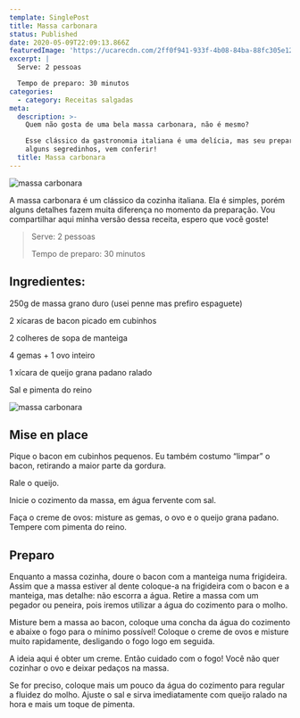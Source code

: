 ```yaml
---
template: SinglePost
title: Massa carbonara
status: Published
date: 2020-05-09T22:09:13.866Z
featuredImage: 'https://ucarecdn.com/2ff0f941-933f-4b08-84ba-88fc305e128d/'
excerpt: |
  Serve: 2 pessoas 

  Tempo de preparo: 30 minutos 
categories:
  - category: Receitas salgadas
meta:
  description: >-
    Quem não gosta de uma bela massa carbonara, não é mesmo?

    Esse clássico da gastronomia italiana é uma delícia, mas seu preparo tem
    alguns segredinhos, vem conferir!
  title: Massa carbonara
---
```

![massa carbonara](https://ucarecdn.com/625ff453-700e-4fba-951f-c8264ab9190c/-/crop/2134x1387/175,0/-/preview/)

A massa carbonara é um clássico da cozinha italiana. Ela é simples, porém alguns detalhes fazem muita diferença no momento da preparação. Vou compartilhar aqui minha versão dessa receita, espero que você goste! 

> 
>
> Serve: 2 pessoas 
>
> 
>
> Tempo de preparo: 30 minutos 



## Ingredientes: 



250g de massa grano duro (usei penne mas prefiro espaguete) 



2 xícaras de bacon picado em cubinhos 



2 colheres de sopa de manteiga 



4 gemas + 1 ovo inteiro 



1 xícara de queijo grana padano ralado 



Sal e pimenta do reino 



![massa carbonara](https://ucarecdn.com/f413eb96-9bc8-4795-883a-39e1b2967382/)

 



## Mise en place 



Pique o bacon em cubinhos pequenos. Eu também costumo “limpar” o bacon, retirando a maior parte da gordura. 



Rale o queijo. 



Inicie o cozimento da massa, em água fervente com sal. 



Faça o creme de ovos: misture as gemas, o ovo e o queijo grana padano. Tempere com pimenta do reino. 



 



## Preparo 



Enquanto a massa cozinha, doure o bacon com a manteiga numa frigideira. Assim que a massa estiver al dente coloque-a na frigideira com o bacon e a manteiga, mas detalhe: não escorra a água. Retire a massa com um pegador ou peneira, pois iremos utilizar a água do cozimento para o molho. 



Misture bem a massa ao bacon, coloque uma concha da água do cozimento e abaixe o fogo para o mínimo possível! Coloque o creme de ovos e misture muito rapidamente, desligando o fogo logo em seguida. 



A ideia aqui é obter um creme. Então cuidado com o fogo! Você não quer cozinhar o ovo e deixar pedaços na massa. 



Se for preciso, coloque mais um pouco da água do cozimento para regular a fluidez do molho. Ajuste o sal e sirva imediatamente com queijo ralado na hora e mais um toque de pimenta.
